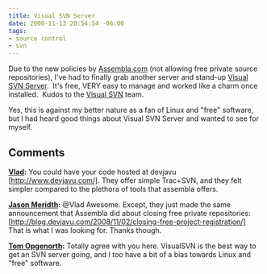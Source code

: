 ```yaml
---
title: Visual SVN Server
date: 2008-11-13 20:54:54 -06:00
tags:
- source control
- svn
---
```


Due to the new policies by [Assembla.com](http://www.assembla.com) (not allowing free private source repositories), I've had to finally grab another server and stand-up [Visual SVN Server](http://www.visualsvn.com/server/).  It's free, VERY easy to manage and worked like a charm once installed.  Kudos to the [Visual SVN](http://www.visualsvn.com/) team.

Yes, this is against my better nature as a fan of Linux and "free" software, but I had heard good things about Visual SVN Server and wanted to see for myself.

## Comments

**[Vlad](#296 "2008-11-17 14:43:17"):** You could have your code hosted at devjavu [http://www.devjavu.com/]. They offer simple Trac+SVN, and they felt simpler compared to the plethora of tools that assembla offers.

**[Jason Meridth](#297 "2008-11-17 14:47:44"):** @Vlad Awesome. Except, they just made the same announcement that Assembla did about closing free private repositories: [http://blog.devjavu.com/2008/11/02/closing-free-project-registration/] That is what I was looking for. Thanks though.

**[Tom Opgenorth](#298 "2008-11-17 18:05:15"):** Totally agree with you here. VisualSVN is the best way to get an SVN server going, and I too have a bit of a bias towards Linux and "free" software.
